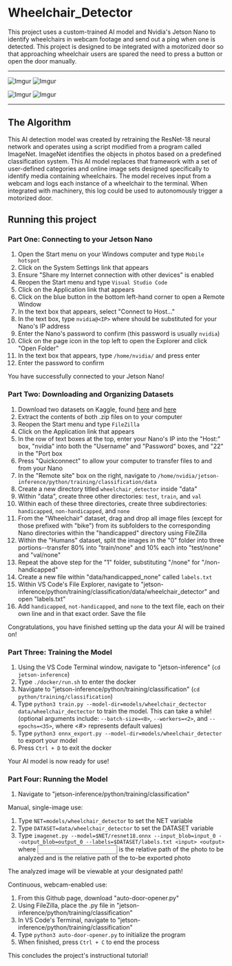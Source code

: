 # Wheelchair_Detector

This project uses a custom-trained AI model and Nvidia's Jetson Nano to identify wheelchairs in webcam footage and send out a ping when one is detected. This project is designed to be integrated with a motorized door so that approaching wheelchair users are spared the need to press a button or open the door manually. 

---

![Imgur](https://i.imgur.com/UIpCtVrm.jpg)
![Imgur](https://i.imgur.com/6qRImaom.jpg)

![Imgur](https://i.imgur.com/qlBgixUm.jpg)
![Imgur](https://i.imgur.com/GqNoL7Jm.jpg)

---

## The Algorithm

This AI detection model was created by retraining the ResNet-18 neural network and operates using a script modified from a program called ImageNet. ImageNet identifies the objects in photos based on a predefined classification system. This AI model replaces that framework with a set of user-defined categories and online image sets designed specifically to identify media containing wheelchairs. The model receives input from a webcam and logs each instance of a wheelchair to the terminal. When integrated with machinery, this log could be used to autonomously trigger a motorized door. 

## Running this project

### Part One: Connecting to your Jetson Nano
1. Open the Start menu on your Windows computer and type `Mobile hotspot`
2. Click on the System Settings link that appears
3. Ensure "Share my Internet connection with other devices" is enabled
4. Reopen the Start menu and type `Visual Studio Code`
5. Click on the Application link that appears
6. Click on the blue button in the bottom left-hand corner to open a Remote Window
7. In the text box that appears, select "Connect to Host..."
8. In the text box, type `nvidia@<IP>` where <IP> should be substituted for your Nano's IP address
9. Enter the Nano's password to confirm (this password is usually `nvidia`)
10. Click on the page icon in the top left to open the Explorer and click "Open Folder"
12. In the text box that appears, type `/home/nvidia/` and press enter
13. Enter the password to confirm

You have successfully connected to your Jetson Nano!

### Part Two: Downloading and Organizing Datasets
1. Download two datasets on Kaggle, found [here](https://www.kaggle.com/datasets/yinchuangsum/person-wheel-chair-not-wheel-chair) and [here](https://www.kaggle.com/datasets/constantinwerner/human-detection-dataset)
2. Extract the contents of both .zip files on to your computer
3. Reopen the Start menu and type `FileZilla`
4. Click on the Application link that appears
5. In the row of text boxes at the top, enter your Nano's IP into the "Host:" box, "nvidia" into both the "Username" and "Password" boxes, and "22" in the "Port box
6. Press "Quickconnect" to allow your computer to transfer files to and from your Nano
7. In the "Remote site" box on the right, navigate to `/home/nvidia/jetson-inference/python/training/classification/data`
8. Create a new directory titled `wheelchair_detector` inside "data"
9. Within "data", create three other directories: `test`, `train`, and `val`
10. Within each of these three directories, create three subdirectories: `handicapped`, `non-handicapped`, and `none`
11. From the "Wheelchair" dataset, drag and drop all image files (except for those prefixed with "bike") from its subfolders to the corresponding Nano directories within the "handicapped" directory using FileZilla
13. Within the "Humans" dataset, split the images in the "0" folder into three portions--transfer 80% into "train/none" and 10% each into "test/none" and "val/none"
14. Repeat the above step for the "1" folder, substituting "/none" for "/non-handicapped"
15. Create a new file within "data/handicapped_none" called `labels.txt`
16. Within VS Code's File Explorer, navigate to "jetson-inference/python/training/classification/data/wheelchair_detector" and open "labels.txt"
17. Add `handicapped`, `not-handicapped`, and `none` to the text file, each on their own line and in that exact order. Save the file

Congratulations, you have finished setting up the data your AI will be trained on!

### Part Three: Training the Model
1. Using the VS Code Terminal window, navigate to "jetson-inference" (`cd jetson-inference`)
5. Type `./docker/run.sh` to enter the docker
6. Navigate to "jetson-inference/python/training/classification" (`cd python/training/classification`)
7. Type `python3 train.py --model-dir=models/wheelchair_dectector data/wheelchair_dectector` to train the model. This can take a while! (optional arguments include: `--batch-size=<8>`, `--workers=<2>`, and `--epochs=<35>`, where <#> represents default values)
8. Type `python3 onnx_export.py --model-dir=models/wheelchair_detector` to export your model
9. Press `Ctrl + D` to exit the docker

Your AI model is now ready for use!

### Part Four: Running the Model
1. Navigate to "jetson-inference/python/training/classification"

Manual, single-image use:

1. Type `NET=models/wheelchair_detector` to set the NET variable
2. Type `DATASET=data/wheelchair_detector` to set the DATASET variable
3. Type `imagenet.py --model=$NET/resnet18.onnx --input_blob=input_0 --output_blob=output_0 --labels=$DATASET/labels.txt <input> <output>` where <input> is the relative path of the photo to be analyzed and <output> is the relative path of the to-be exported photo

The analyzed image will be viewable at your designated path!

Continuous, webcam-enabled use:

1. From this Github page, download "auto-door-opener.py"
2. Using FileZilla, place the .py file in "jetson-inference/python/training/classification"
3. In VS Code's Terminal, navigate to "jetson-inference/python/training/classification"
4. Type `python3 auto-door-opener.py` to initialize the program
5. When finished, press `Ctrl + C` to end the process

This concludes the project's instructional tutorial!
